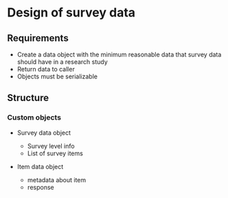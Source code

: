# Design of survey data

## Requirements

- Create a data object with the minimum reasonable data that survey data should have in a research study
- Return data to caller 
- Objects must be serializable

## Structure

### Custom objects

- Survey data object
  - Survey level info
  - List of survey items
  
- Item data object
  - metadata about item
  - response
